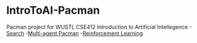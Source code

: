 # IntroToAI-Pacman
Pacman project for WUSTL CSE412 Introduction to Artificial Intellegence
-[Search](https://github.com/Jingyuan-zhu/IntroToAI-Pacman/blob/main/Project1.md)
-[Multi-agent Pacman](https://github.com/Jingyuan-zhu/IntroToAI-Pacman/blob/main/Project2.md)
-[Reinforcement Learning](https://github.com/Jingyuan-zhu/IntroToAI-Pacman/blob/main/Project3.md)
